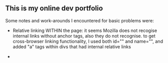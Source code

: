 ## This is my online dev portfolio

Some notes and work-arounds I encountered for basic problems were:

- Relative linking WITHIN the page: 
    it seems Mozilla does not recogise internal links without anchor tags, also they do not recognise.
    to get cross-browser linking functionality, I used both id="" and name="", and added "a" tags within divs that had internal relative links 

- 